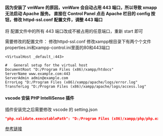 #### 因为安装了 vmWare 的原因，vmWare 会自动占用 443 端口，所以导致 xmapp 无法启动 Apache 服务。 直接在 Control Panel 点击 Apache 栏目的 config 按钮，修改 httpd-ssl.conf 配置文件，调整 443 端口

将 配置文件中的所有 443 端口改成不被占用的任意端口，重新 start 即可

需要修改的配置文件：
修改httpd-ssl.conf
修改xampp根目录下有两个个文件properties.ini和xampp-control.ini里面的80和443端口

```
<VirtualHost _default_:443>

#   General setup for the virtual host
DocumentRoot "D:/Program Files (x86)/xampp/htdocs"
ServerName www.example.com:443
ServerAdmin admin@example.com
ErrorLog "D:/Program Files (x86)/xampp/apache/logs/error.log"
TransferLog "D:/Program Files (x86)/xampp/apache/logs/access.log"
```

#### vscode 安装 PHP IntelliSense  插件
插件安装完之后需要修改 vscode 的 setting.json
``` json
"php.validate.executablePath": "D:/Program Files (x86)/xampp/php/php.exe",    
```

[参考链接](http://www.php.cn/php-weizijiaocheng-391703.html)